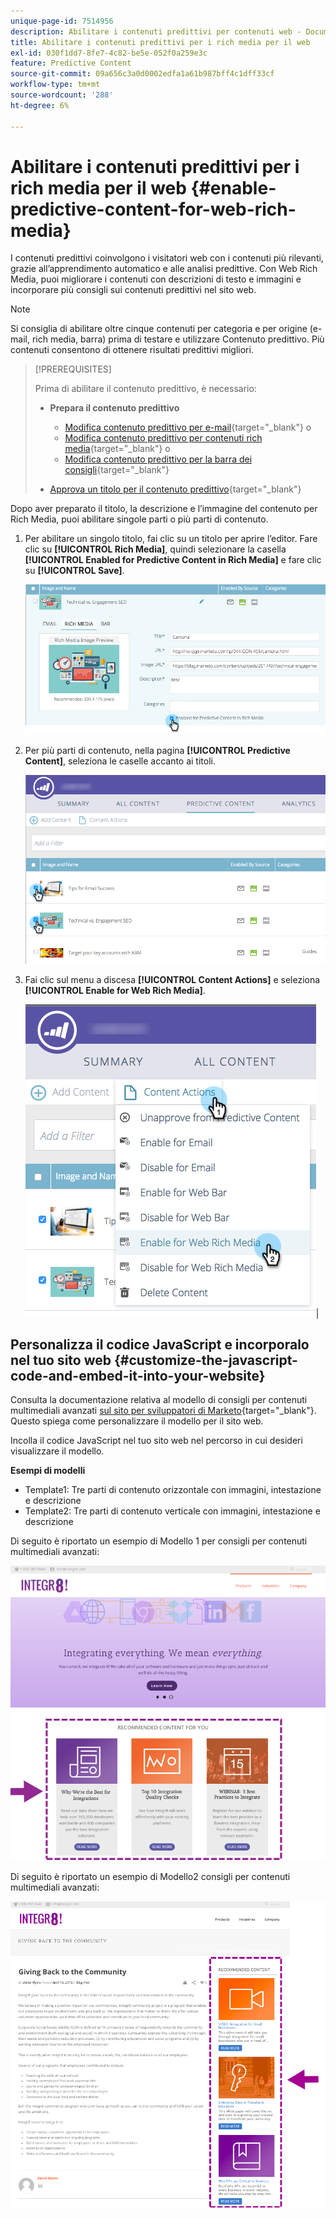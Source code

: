 ```yaml
---
unique-page-id: 7514956
description: Abilitare i contenuti predittivi per contenuti web - Documenti Marketo - Documentazione del prodotto
title: Abilitare i contenuti predittivi per i rich media per il web
exl-id: 030f1dd7-8fe7-4c82-be5e-052f0a259e3c
feature: Predictive Content
source-git-commit: 09a656c3a0d0002edfa1a61b987bff4c1dff33cf
workflow-type: tm+mt
source-wordcount: '288'
ht-degree: 6%

---
```


# Abilitare i contenuti predittivi per i rich media per il web {#enable-predictive-content-for-web-rich-media}

I contenuti predittivi coinvolgono i visitatori web con i contenuti più rilevanti, grazie all’apprendimento automatico e alle analisi predittive. Con Web Rich Media, puoi migliorare i contenuti con descrizioni di testo e immagini e incorporare più consigli sui contenuti predittivi nel sito web.

>[!NOTE]
>
>Si consiglia di abilitare oltre cinque contenuti per categoria e per origine (e-mail, rich media, barra) prima di testare e utilizzare Contenuto predittivo. Più contenuti consentono di ottenere risultati predittivi migliori.

>[!PREREQUISITES]
>
>Prima di abilitare il contenuto predittivo, è necessario:
>
>* **Prepara il contenuto predittivo**
>
>   * [Modifica contenuto predittivo per e-mail](/help/marketo/product-docs/predictive-content/working-with-predictive-content/edit-predictive-content-for-emails.md){target="_blank"} o
>   * [Modifica contenuto predittivo per contenuti rich media](/help/marketo/product-docs/predictive-content/working-with-predictive-content/edit-predictive-content-for-rich-media.md){target="_blank"} o
>   * [Modifica contenuto predittivo per la barra dei consigli](/help/marketo/product-docs/predictive-content/working-with-predictive-content/edit-predictive-content-for-the-recommendation-bar.md){target="_blank"}
>
>* [Approva un titolo per il contenuto predittivo](/help/marketo/product-docs/predictive-content/working-with-all-content/approve-a-title-for-predictive-content.md){target="_blank"}

Dopo aver preparato il titolo, la descrizione e l’immagine del contenuto per Rich Media, puoi abilitare singole parti o più parti di contenuto.

1. Per abilitare un singolo titolo, fai clic su un titolo per aprire l’editor. Fare clic su **[!UICONTROL Rich Media]**, quindi selezionare la casella **[!UICONTROL Enabled for Predictive Content in Rich Media]** e fare clic su **[!UICONTROL Save]**.

   ![](assets/image2017-10-3-9-3a50-3a29.png)

1. Per più parti di contenuto, nella pagina **[!UICONTROL Predictive Content]**, seleziona le caselle accanto ai titoli.

   ![](assets/image2017-10-3-10-3a0-3a42.png)

1. Fai clic sul menu a discesa **[!UICONTROL Content Actions]** e seleziona **[!UICONTROL Enable for Web Rich Media]**.

   ![](assets/image2017-10-3-10-3a2-3a6.png)|

## Personalizza il codice JavaScript e incorporalo nel tuo sito web  {#customize-the-javascript-code-and-embed-it-into-your-website}

Consulta la documentazione relativa al modello di consigli per contenuti multimediali avanzati [sul sito per sviluppatori di Marketo](https://experienceleague.adobe.com/en/docs/marketo-developer/marketo/javascriptapi/rich-media-recommendation){target="_blank"}. Questo spiega come personalizzare il modello per il sito web.

Incolla il codice JavaScript nel tuo sito web nel percorso in cui desideri visualizzare il modello.

**Esempi di modelli**

* Template1: Tre parti di contenuto orizzontale con immagini, intestazione e descrizione
* Template2: Tre parti di contenuto verticale con immagini, intestazione e descrizione

Di seguito è riportato un esempio di Modello 1 per consigli per contenuti multimediali avanzati:

![](assets/image2015-6-1-17-3a8-3a33.png)

Di seguito è riportato un esempio di Modello2 consigli per contenuti multimediali avanzati:

![](assets/image2015-12-20-10-3a35-3a12.png)
